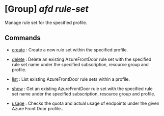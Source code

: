# [Group] _afd rule-set_

Manage rule set for the specified profile.

## Commands

- [create](/Commands/afd/rule-set/_create.md)
: Create a new rule set within the specified profile.

- [delete](/Commands/afd/rule-set/_delete.md)
: Delete an existing AzureFrontDoor rule set with the specified rule set name under the specified subscription, resource group and profile.

- [list](/Commands/afd/rule-set/_list.md)
: List existing AzureFrontDoor rule sets within a profile.

- [show](/Commands/afd/rule-set/_show.md)
: Get an existing AzureFrontDoor rule set with the specified rule set name under the specified subscription, resource group and profile.

- [usage](/Commands/afd/rule-set/_usage.md)
: Checks the quota and actual usage of endpoints under the given Azure Front Door profile..
